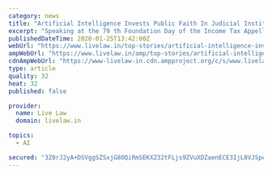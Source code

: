 ```yaml
---
category: news
title: "Artificial Intelligence Invests Public Faith In Judicial Institutions: CJI SA Bobde [Read Full Text Of Speech]"
excerpt: "Speaking at the 79 th Foundation Day of the Income Tax Appellate Tribunal yesterday, CJI SA Bobde laid stress upon the significance of using Technology and Artificial Intelligence in judicial functioning. He told that the Artificial Intelligence systems proposed to be employed in courts possess reading speeds of one million characters per second."
publishedDateTime: 2020-01-25T13:42:00Z
webUrl: "https://www.livelaw.in/top-stories/artificial-intelligence-invests-public-faith-in-judicial-institutions-cji-sa-bobde-152016"
ampWebUrl: "https://www.livelaw.in/amp/top-stories/artificial-intelligence-invests-public-faith-in-judicial-institutions-cji-sa-bobde-152016"
cdnAmpWebUrl: "https://www-livelaw-in.cdn.ampproject.org/c/s/www.livelaw.in/amp/top-stories/artificial-intelligence-invests-public-faith-in-judicial-institutions-cji-sa-bobde-152016"
type: article
quality: 32
heat: 32
published: false

provider:
  name: Live Law
  domain: livelaw.in

topics:
  - AI

secured: "3Z0rJ2yA+DSVggSZSxjG8OQiRmSEKXZ32tFLjs9ZVuXDZaenECE3IjL0VJSpe2znjACtFiKGnzWgTbJBumaRP0UHum0jz6iiZbWXNBEVpHBwcorzPPN6y0XVXlCsZ9o8dFicjcJAwtIVo9pa4TvoRk248Xlt13RyF4GiR6pjcSKcmXbfqD5LbPA3kVb9d7zFi34+q0TOmaZoG73ex71DqkdNmnf8BBPzU38wXMwfrgowg9NsW2k1jQLCDFu7qN86hGEbZ9B+JNb/81InuG+IHe8rxABl5PAOcDe9vVaWT/Olj2sZ764rgCdvr+M3v1nVOZgIIKgdKrhE9E5y4uOxlfIm30pNPcx1MECOPbUxSWvmfbOhCoU6n98TQTEyGsV5u4kSb/aKo5tZleozy81WyzSXZsBnRkTr5QGKiTyiuZZAF5geVPHTK/qJ+XtybwUaiARkhsFZJlISzJNaOwllzX6dC/iDlcMUcOyGE/8UA88=;sjbh3C1PBuuHqiUHf1dyWg=="
---
```


